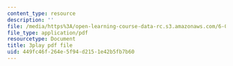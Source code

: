 ```yaml
---
content_type: resource
description: ''
file: /media/https%3A/open-learning-course-data-rc.s3.amazonaws.com/6-001-structure-and-interpretation-of-computer-programs-spring-2005/449fc46f264e5f94d2151e42b5fb7b60_qp05AtXbOP0.pdf
file_type: application/pdf
resourcetype: Document
title: 3play pdf file
uid: 449fc46f-264e-5f94-d215-1e42b5fb7b60
---
```

